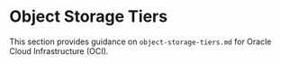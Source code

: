 # Object Storage Tiers

This section provides guidance on `object-storage-tiers.md` for Oracle Cloud Infrastructure (OCI).